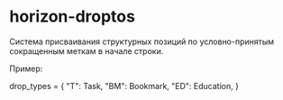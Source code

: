 # horizon-droptos
Система присваивания структурных позиций по условно-принятым сокращенным меткам в начале строки.

Пример:

drop_types = {
	"T": Task,
  "BM": Bookmark,
	"ED": Education,
}

